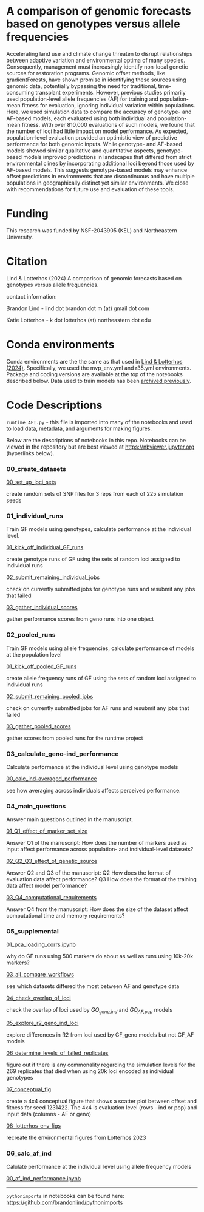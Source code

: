 # A comparison of genomic forecasts based on genotypes versus allele frequencies

Accelerating land use and climate change threaten to disrupt relationships between adaptive variation and environmental optima of many species. Consequently, management must increasingly identify non-local genetic sources for restoration programs. Genomic offset methods, like gradientForests, have shown promise in identifying these sources using genomic data, potentially bypassing the need for traditional, time-consuming transplant experiments. However, previous studies primarily used population-level allele frequencies (AF) for training and population-mean fitness for evaluation, ignoring individual variation within populations. Here, we used simulation data to compare the accuracy of genotype- and AF-based models, each evaluated using both individual and population-mean fitness. With over 810,000 evaluations of such models, we found that the number of loci had little impact on model performance. As expected, population-level evaluation provided an optimistic view of predictive performance for both genomic inputs. While genotype- and AF-based models showed similar qualitative and quantitative aspects, genotype-based models improved predictions in landscapes that differed from strict environmental clines by incorporating additional loci beyond those used by AF-based models. This suggests genotype-based models may enhance offset predictions in environments that are discontinuous and have multiple populations in geographically distinct yet similar environments. We close with recommendations for future use and evaluation of these tools.

# Funding

This research was funded by NSF-2043905 (KEL) and Northeastern University.

# Citation

Lind & Lotterhos (2024) A comparison of genomic forecasts based on genotypes versus allele frequencies.

contact information:

Brandon Lind - lind dot brandon dot m (at) gmail dot com

Katie Lotterhos - k dot lotterhos (at) northeastern dot edu

# Conda environments

Conda environments are the the same as that used in [Lind & Lotterhos (2024)](https://github.com/brandonlind/mvp-offsets). Specifically, we used the mvp_env.yml and r35.yml environments. Package and coding versions are available at the top of the notebooks described below. Data used to train models has been [archived previously](https://doi.org/10.26008/1912/bco-dmo.889769.1).

# Code Descriptions

`runtime_API.py` - this file is imported into many of the notebooks and used to load data, metadata, and arguments for making figures.

Below are the descriptions of notebooks in this repo. Notebooks can be viewed in the repository but are best viewed at https://nbviewer.jupyter.org (hyperlinks below).

### 00_create_datasets
[00_set_up_loci_sets](https://nbviewer.org/github/brandonlind/geno_af_gradient_forests/blob/main/00_create_datasets/00_set_up_loci_sets.ipynb)

create random sets of SNP files for 3 reps from each of 225 simulation seeds

### 01_individual_runs
Train GF models using genotypes, calculate performance at the individual level.

[01_kick_off_individual_GF_runs](https://nbviewer.org/github/brandonlind/geno_af_gradient_forests/blob/main/01_individual_runs/01_kick_off_individual_GF_runs.ipynb)

create genotype runs of GF using the sets of random loci assigned to individual runs

[02_submit_remaining_individual_jobs](https://nbviewer.org/github/brandonlind/geno_af_gradient_forests/blob/main/01_individual_runs/02_submit_remaining_individual_jobs.ipynb)

check on currently submitted jobs for genotype runs and resubmit any jobs that failed

[03_gather_individual_scores](https://nbviewer.org/github/brandonlind/geno_af_gradient_forests/blob/main/01_individual_runs/03_gather_individual_scores.ipynb)

gather performance scores from geno runs into one object

### 02_pooled_runs
Train GF models using allele frequencies, calculate performance of models at the population level

[01_kick_off_pooled_GF_runs](https://nbviewer.org/github/brandonlind/geno_af_gradient_forests/blob/main/02_pooled_runs/01_kick_off_pooled_GF_runs.ipynb)

create allele frequency runs of GF using the sets of random loci assigned to individual runs

[02_submit_remaining_pooled_jobs](https://nbviewer.org/github/brandonlind/geno_af_gradient_forests/blob/main/02_pooled_runs/02_submit_remaining_pooled_jobs.ipynb)

check on currently submitted jobs for AF runs and resubmit any jobs that failed

[03_gather_pooled_scores](https://nbviewer.org/github/brandonlind/geno_af_gradient_forests/blob/main/02_pooled_runs/03_gather_pooled_scores.ipynb)

gather scores from pooled runs for the runtime project

### 03_calculate_geno-ind_performance

Calculate performance at the individual level using genotype models

[00_calc_ind-averaged_performance](https://nbviewer.org/github/brandonlind/geno_af_gradient_forests/blob/main/03_calculate_geno-ind_performance/00_calc_ind-averaged_performance.ipynb)

see how averaging across individuals affects perceived performance.

### 04_main_questions

Answer main questions outlined in the manuscript.

[01_Q1_effect_of_marker_set_size](https://nbviewer.org/github/brandonlind/geno_af_gradient_forests/blob/main/04_main_questions/01_Q1_effect_of_marker_set_size.ipynb)

Answer Q1 of the manuscript: How does the number of markers used as input affect performance across population- and individual-level datasets?

[02_Q2_Q3_effect_of_genetic_source](https://nbviewer.org/github/brandonlind/geno_af_gradient_forests/blob/main/04_main_questions/02_Q2_Q3_effect_of_genetic_source.ipynb)

Answer Q2 and Q3 of the manuscript:
  Q2 How does the format of evaluation data affect performance?
  Q3 How does the format of the training data affect model performance?


[03_Q4_computational_requirements](https://nbviewer.org/github/brandonlind/geno_af_gradient_forests/blob/main/04_main_questions/03_Q4_computational_requirements.ipynb)

Answer Q4 from the manuscript: How does the size of the dataset affect computational time and memory requirements?

### 05_supplemental

[01_pca_loading_corrs.ipynb](https://nbviewer.org/github/brandonlind/geno_af_gradient_forests/blob/main/05_supplement/01_pca_loading_corrs.ipynb)

why do GF runs using 500 markers do about as well as runs using 10k-20k markers? 

[03_all_compare_workflows](https://nbviewer.org/github/brandonlind/geno_af_gradient_forests/blob/main/05_supplement/03_all_compare_workflows.ipynb)

see which datasets differed the most between AF and genotype data

[04_check_overlap_of_loci](https://nbviewer.org/github/brandonlind/geno_af_gradient_forests/blob/main/05_supplement/04_check_overlap_of_loci.ipynb)

check the overlap of loci used by *GO<sub>geno,ind</sub>* and *GO<sub>AF,pop</sub>* models

[05_explore_r2_geno_ind_loci](https://nbviewer.org/github/brandonlind/geno_af_gradient_forests/blob/main/05_supplement/05_explore_r2_geno_ind_loci.ipynb)

explore differences in R2 from loci used by GF_geno models but not GF_AF models

[06_determine_levels_of_failed_replicates](https://nbviewer.org/github/brandonlind/geno_af_gradient_forests/blob/main/05_supplement/06_determine_levels_of_failed_replicates.ipynb)

figure out if there is any commonality regarding the simulation levels for the 269 replicates that died when using 20k loci encoded as individual genotypes

[07_conceptual_fig](https://nbviewer.org/github/brandonlind/geno_af_gradient_forests/blob/main/05_supplement/07_conceptual_fig.ipynb)

create a 4x4 conceptual figure that shows a scatter plot between offset and fitness for seed 1231422. The 4x4 is evaluation level (rows - ind or pop) and input data (columns - AF or geno)

[08_lotterhos_env_figs](https://nbviewer.org/github/brandonlind/geno_af_gradient_forests/blob/main/05_supplement/08_lotterhos_env_figs.ipynb)

recreate the environmental figures from Lotterhos 2023

### 06_calc_af_ind

Calulate performance at the individual level using allele frequency models

[00_af_ind_performance.ipynb](https://nbviewer.org/github/brandonlind/geno_af_gradient_forests/blob/main/06_calc_af_ind/00_af_ind_performance.ipynb)


---

`pythonimports` in notebooks can be found here: https://github.com/brandonlind/pythonimports















